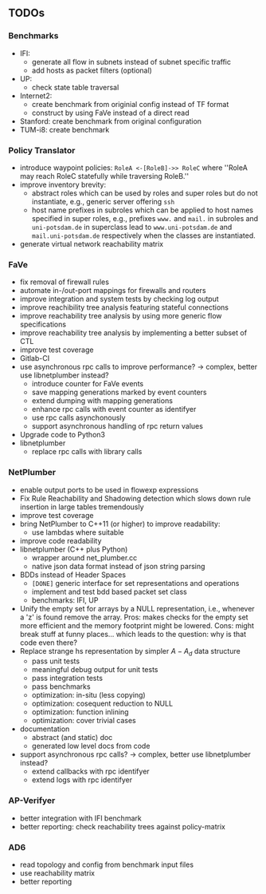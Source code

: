 ## TODOs

### Benchmarks

 - IFI:
    - generate all flow in subnets instead of subnet specific traffic
    - add hosts as packet filters (optional)
 - UP:
    - check state table traversal
 - Internet2:
    - create benchmark from originial config instead of TF format
    - construct by using FaVe instead of a direct read
 - Stanford: create benchmark from original configuration
 - TUM-i8: create benchmark

### Policy Translator

 - introduce waypoint policies: `RoleA <-[RoleB]->> RoleC` where ''RoleA may reach RoleC statefully while traversing RoleB.''
 - improve inventory brevity:
    - abstract roles which can be used by roles and super roles but do not instantiate, e.g., generic server offering `ssh`
    - host name prefixes in subroles which can be applied to host names specified in super roles, e.g., prefixes `www.` and `mail.` in subroles and `uni-potsdam.de` in superclass lead to `www.uni-potsdam.de` and `mail.uni-potsdam.de` respectively when the classes are instantiated.
 - generate virtual network reachability matrix

### FaVe

 - fix removal of firewall rules
 - automate in-/out-port mappings for firewalls and routers
 - improve integration and system tests by checking log output
 - improve reachibility tree analysis featuring stateful connections
 - improve reachability tree analysis by using more generic flow specifications
 - improve reachability tree analysis by implementing a better subset of CTL
 - improve test coverage
 - Gitlab-CI
 - use asynchronous rpc calls to improve performance? -> complex, better use libnetplumber instead?
    - introduce counter for FaVe events
    - save mapping generations marked by event counters
    - extend dumping with mapping generations
    - enhance rpc calls with event counter as identifyer
    - use rpc calls asynchonously
    - support asynchronous handling of rpc return values
 - Upgrade code to Python3
 - libnetplumber
    - replace rpc calls with library calls

### NetPlumber

 - enable output ports to be used in flowexp expressions
 - Fix Rule Reachability and Shadowing detection which slows down rule insertion
in large tables tremendously
 - improve test coverage
 - bring NetPlumber to C++11 (or higher) to improve readability:
    - use lambdas where suitable
 - improve code readability
 - libnetplumber (C++ plus Python)
    - wrapper around net_plumber.cc
    - native json data format instead of json string parsing
 - BDDs instead of Header Spaces
    - `[DONE]` generic interface for set representations and operations
    - implement and test bdd based packet set class
    - benchmarks: IFI, UP
 - Unify the empty set for arrays by a NULL representation, i.e., whenever a
'z' is found remove the array. Pros: makes checks for the empty set more
efficient and the memory footprint might be lowered. Cons: might break stuff at
funny places... which leads to the question: why is that code even there?
 - Replace strange hs representation by simpler $A - A_d$ data structure
    - pass unit tests
    - meaningful debug output for unit tests
    - pass integration tests
    - pass benchmarks
    - optimization: in-situ (less copying)
    - optimization: cosequent reduction to NULL
    - optimization: function inlining
    - optimization: cover trivial cases
 - documentation
   - abstract (and static) doc
   - generated low level docs from code
 - support asynchronous rpc calls? -> complex, better use libnetplumber instead?
    - extend callbacks with rpc identifyer
    - extend logs with rpc identifyer

### AP-Verifyer

 - better integration with IFI benchmark
 - better reporting: check reachability trees against policy-matrix

### AD6

 - read topology and config from benchmark input files
 - use reachability matrix
 - better reporting
